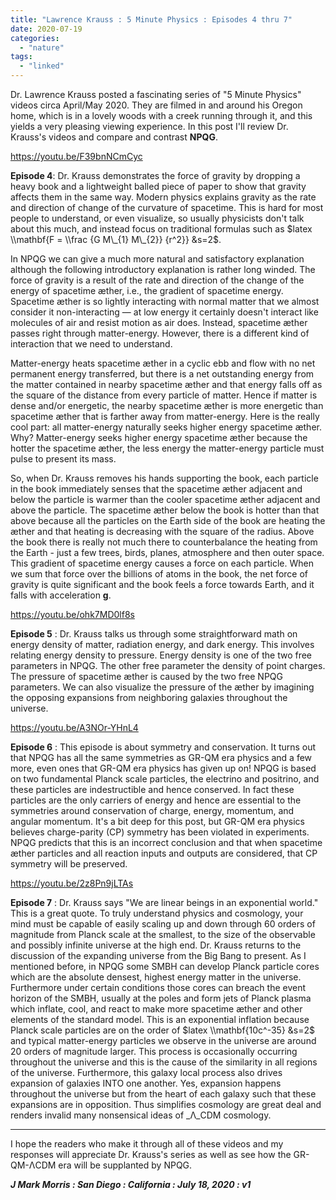 ```yaml
---
title: "Lawrence Krauss : 5 Minute Physics : Episodes 4 thru 7"
date: 2020-07-19
categories: 
  - "nature"
tags: 
  - "linked"
---
```


Dr. Lawrence Krauss posted a fascinating series of "5 Minute Physics" videos circa April/May 2020. They are filmed in and around his Oregon home, which is in a lovely woods with a creek running through it, and this yields a very pleasing viewing experience. In this post I'll review Dr. Krauss's videos and compare and contrast **NPQG**.

https://youtu.be/F39bnNCmCyc

**Episode 4**: Dr. Krauss demonstrates the force of gravity by dropping a heavy book and a lightweight balled piece of paper to show that gravity affects them in the same way. Modern physics explains gravity as the rate and direction of change of the curvature of spacetime. This is hard for most people to understand, or even visualize, so usually physicists don't talk about this much, and instead focus on traditional formulas such as $latex \\mathbf{F = \\frac {G M\_{1} M\_{2}} {r^2}} &s=2$.

In NPQG we can give a much more natural and satisfactory explanation although the following introductory explanation is rather long winded. The force of gravity is a result of the rate and direction of the change of the energy of spacetime æther, i.e., the gradient of spacetime energy. Spacetime æther is so lightly interacting with normal matter that we almost consider it non-interacting — at low energy it certainly doesn't interact like molecules of air and resist motion as air does. Instead, spacetime æther passes right through matter-energy. However, there is a different kind of interaction that we need to understand.

Matter-energy heats spacetime æther in a cyclic ebb and flow with no net permanent energy transferred, but there is a net outstanding energy from the matter contained in nearby spacetime æther and that energy falls off as the square of the distance from every particle of matter. Hence if matter is dense and/or energetic, the nearby spacetime æther is more energetic than spacetime æther that is farther away from matter-energy. Here is the really cool part: all matter-energy naturally seeks higher energy spacetime æther. Why? Matter-energy seeks higher energy spacetime æther because the hotter the spacetime æther, the less energy the matter-energy particle must pulse to present its mass.

So, when Dr. Krauss removes his hands supporting the book, each particle in the book immediately senses that the spacetime æther adjacent and below the particle is warmer than the cooler spacetime æther adjacent and above the particle. The spacetime æther below the book is hotter than that above because all the particles on the Earth side of the book are heating the æther and that heating is decreasing with the square of the radius. Above the book there is really not much there to counterbalance the heating from the Earth - just a few trees, birds, planes, atmosphere and then outer space. This gradient of spacetime energy causes a force on each particle. When we sum that force over the billions of atoms in the book, the net force of gravity is quite significant and the book feels a force towards Earth, and it falls with acceleration **g**.

https://youtu.be/ohk7MD0lf8s

**Episode 5** : Dr. Krauss talks us through some straightforward math on energy density of matter, radiation energy, and dark energy. This involves relating energy density to pressure. Energy density is one of the two free parameters in NPQG. The other free parameter the density of point charges. The pressure of spacetime æther is caused by the two free NPQG parameters. We can also visualize the pressure of the æther by imagining the opposing expansions from neighboring galaxies throughout the universe.

https://youtu.be/A3NOr-YHnL4

**Episode 6** : This episode is about symmetry and conservation. It turns out that NPQG has all the same symmetries as GR-QM era physics and a few more, even ones that GR-QM era physics has given up on! NPQG is based on two fundamental Planck scale particles, the electrino and positrino, and these particles are indestructible and hence conserved. In fact these particles are the only carriers of energy and hence are essential to the symmetries around conservation of charge, energy, momentum, and angular momentum. It's a bit deep for this post, but GR-QM era physics believes charge-parity (CP) symmetry has been violated in experiments. NPQG predicts that this is an incorrect conclusion and that when spacetime æther particles and all reaction inputs and outputs are considered, that CP symmetry will be preserved.

https://youtu.be/2z8Pn9jLTAs

**Episode 7** : Dr. Krauss says "We are linear beings in an exponential world." This is a great quote. To truly understand physics and cosmology, your mind must be capable of easily scaling up and down through 60 orders of magnitude from Planck scale at the smallest, to the size of the observable and possibly infinite universe at the high end. Dr. Krauss returns to the discussion of the expanding universe from the Big Bang to present. As I mentioned before, in NPQG some SMBH can develop Planck particle cores which are the absolute densest, highest energy matter in the universe. Furthermore under certain conditions those cores can breach the event horizon of the SMBH, usually at the poles and form jets of Planck plasma which inflate, cool, and react to make more spacetime æther and other elements of the standard model. This is an exponential inflation because Planck scale particles are on the order of $latex \\mathbf{10c^-35} &s=2$ and typical matter-energy particles we observe in the universe are around 20 orders of magnitude larger. This process is occasionally occurring throughout the universe and this is the cause of the similarity in all regions of the universe. Furthermore, this galaxy local process also drives expansion of galaxies INTO one another. Yes, expansion happens throughout the universe but from the heart of each galaxy such that these expansions are in opposition. Thus simplifies cosmology are great deal and renders invalid many nonsensical ideas of _Λ_CDM cosmology.

* * *

I hope the readers who make it through all of these videos and my responses will appreciate Dr. Krauss's series as well as see how the GR-QM-ΛCDM era will be supplanted by NPQG.

**_J Mark Morris : San Diego : California : July 18, 2020 : v1_**
